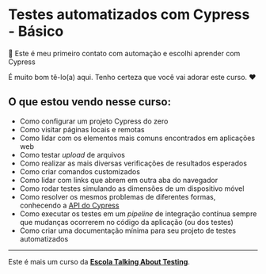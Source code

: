 # Testes automatizados com Cypress - Básico

👋 Este é meu primeiro contato com automação e escolhi aprender com Cypress

É muito bom tê-lo(a) aqui. Tenho certeza que você vai adorar este curso. ❤️

## O que estou vendo nesse curso:

- Como configurar um projeto Cypress do zero
- Como visitar páginas locais e remotas
- Como lidar com os elementos mais comuns encontrados em aplicações web
- Como testar _upload_ de arquivos
- Como realizar as mais diversas verificações de resultados esperados
- Como criar comandos customizados
- Como lidar com links que abrem em outra aba do navegador
- Como rodar testes simulando as dimensões de um dispositivo móvel
- Como resolver os mesmos problemas de diferentes formas, conhecendo a [API do Cypress](https://docs.cypress.io/api/table-of-contents)
- Como executar os testes em um _pipeline_ de integração contínua sempre que mudanças ocorrerem no código da aplicação (ou dos testes)
- Como criar uma documentação mínima para seu projeto de testes automatizados
___

Este é mais um curso da [**Escola Talking About Testing**](https://udemy.com/user/walmyr).